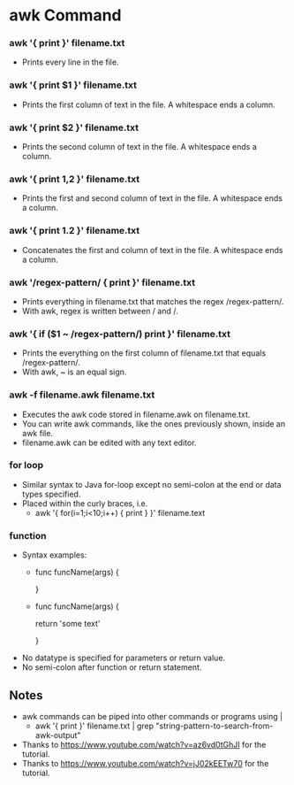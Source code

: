 # awk Command

### awk '{ print }' filename.txt
* Prints every line in the file. 

### awk '{ print $1 }' filename.txt
* Prints the first column of text in the file. A whitespace ends a column.

### awk '{ print $2 }' filename.txt
* Prints the second column of text in the file. A whitespace ends a column.

### awk '{ print $1,$2 }' filename.txt
* Prints the first and second column of text in the file. A whitespace ends a column.

### awk '{ print $1.$2 }' filename.txt
* Concatenates the first and column of text in the file. A whitespace ends a column.

### awk '/regex-pattern/ { print }' filename.txt
* Prints everything in filename.txt that matches the regex /regex-pattern/.
* With awk, regex is written between / and /.

### awk '{ if ($1 ~ /regex-pattern/) print }' filename.txt
* Prints the everything on the first column of filename.txt that equals /regex-pattern/.
* With awk, ~ is an equal sign. 

### awk -f filename.awk filename.txt
* Executes the awk code stored in filename.awk on filename.txt. 
* You can write awk commands, like the ones previously shown, inside an awk file.
* filename.awk can be edited with any text editor. 

### for loop 
* Similar syntax to Java for-loop except no semi-colon at the end or data types specified.
* Placed within the curly braces, i.e. 
  * awk '{ for(i=1;i<10;i++) { print } }' filename.text

### function 
* Syntax examples:
  * func funcName(args) {
  
    }
  * func funcName(args) {
  
       return 'some text'
     
    }
* No datatype is specified for parameters or return value. 
* No semi-colon after function or return statement. 


## Notes
* awk commands can be piped into other commands or programs using |
  * awk '{ print }' filename.txt | grep "string-pattern-to-search-from-awk-output"
* Thanks to https://www.youtube.com/watch?v=az6vd0tGhJI for the tutorial.
* Thanks to https://www.youtube.com/watch?v=jJ02kEETw70 for the tutorial.
